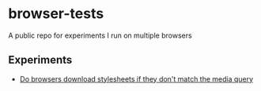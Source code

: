 # browser-tests

A public repo for experiments I run on multiple browsers

## Experiments

+ [Do browsers download stylesheets if they don't match the media query](css-media-query/README.md)
